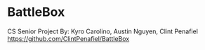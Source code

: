 # BattleBox
CS Senior Project
By: Kyro Carolino, Austin Nguyen, Clint Penafiel
https://github.com/ClintPenafiel/BattleBox
